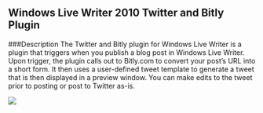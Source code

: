 ## Windows Live Writer 2010 Twitter and Bitly Plugin

###Description
The Twitter and Bitly plugin for Windows Live Writer is a plugin that triggers when you publish a blog post in Windows Live Writer. Upon trigger, the plugin calls out to Bitly.com to convert your post’s URL into a short form.  It then uses a user-defined tweet template to generate a tweet that is then displayed in a preview window.  You can make edits to the tweet prior to posting or post to Twitter as-is.

![](http://i0.wp.com/howstevegotburnedtoday.com/wp-content/uploads/2015/05/2015-05-30_19-59-49.png)
